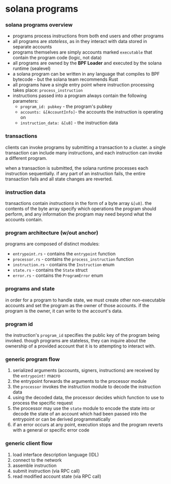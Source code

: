 # solana programs

### solana programs overview
* programs process instructions from both end users and other programs
* all programs are *stateless*, as in they interact with data stored in separate accounts
* programs themselves are simply accounts marked `executable` that contain the program code (logic, not data)
* all programs are owned by the **BPF Loader** and executed by the solana runtime (sealevel)
* a solana program can be written in any language that compiles to BPF bytecode - but the solana team recommends Rust
* all programs have a single entry point where instruction processing takes place: `process_instruction`
* instructions passed into a program always contain the following parameters:
    * `program_id: pubkey` - the program's pubkey
    * `accounts: &[AccountInfo]`-  the accounts the instruction is operating on
    * `instruction_data: &[u8]` - the instruction data

### transactions
clients can invoke programs by submitting a transaction to a cluster. a single transaction can include many instructions, and each instruction can invoke a different program. 

when a transaction is submitted, the solana runtime processes each instruction sequentially. if any part of an instruction fails, the entire transaction fails and all state changes are reverted.

### instruction data
transactions contain *instructions* in the form of a byte array `&[u8]`. the contents of the byte array specify which operations the program should perform, and any information the program may need beyond what the accounts contain. 

### program architecture (w/out anchor)
programs are composed of distinct modules:
* `entrypoint.rs` - contains the `entrypoint` function
* `processor.rs` - contains the `process_instruction` function
* `instruction.rs` - contains the `Instruction` enum
* `state.rs` - contains the `State` struct
* `error.rs` - contains the `ProgramError` enum

### programs and state
in order for a program to handle state, we must create other non-executable accounts and set the program as the owner of those accounts. if the program is the owner, it can write to the account's data.

### program id
the instruction's `program_id` specifies the public key of the program being invoked. though programs are stateless, they can inquire about the ownership of a provided account that it is to attempting to interact with.

### generic program flow
1. serialized arguments (accounts, signers, instructions) are received by the `entrypoint!` macro
2. the entrypoint forwards the arguments to the processor module
3. the `processor` invokes the instruction module to decode the instruction data
4. using the decoded data, the processor decides which function to use to process the specific request
5. the processor may use the `state` module to encode the state into or decode the state of an account which had been passed into the entrypoint or can be derived programmatically
6. if an error occurs at any point, execution stops and the program reverts with a general or specific error code

### generic client flow
1. load interface description language (IDL)
2. connect to the network
3. assemble instruction
4. submit instruction (via RPC call)
5. read modified account state (via RPC call)
